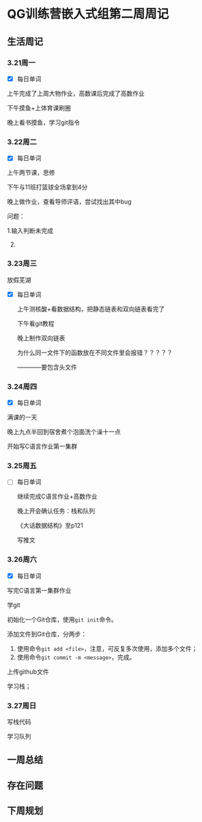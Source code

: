 # QG训练营嵌入式组第二周周记

## 生活周记

### 3.21周一

- [x] 每日单词

上午完成了上周大物作业，高数课后完成了高数作业

下午摸鱼+上体育课刷圈

晚上看书摸鱼，学习git指令

### 3.22周二

- [x] 每日单词

上午两节课，思修

下午与11班打篮球全场拿到4分

晚上做作业，查看导师评语，尝试找出其中bug

问题：

1.输入判断未完成

2.

### 3.23周三

放假芜湖

- [x] 每日单词

  上午测核酸+看数据结构，把静态链表和双向链表看完了

  下午看git教程

  晚上制作双向链表

  为什么同一文件下的函数放在不同文件里会报错？？？？？

  ————要包含头文件

### 3.24周四

- [x] 每日单词

满课的一天

晚上九点半回到宿舍煮个泡面洗个澡十一点

开始写C语言作业第一集群

### 3.25周五

- [ ] 每日单词

  继续完成C语言作业+高数作业

  晚上开会确认任务：栈和队列

  《大话数据结构》至p121

  写推文

### 3.26周六

- [x] 每日单词

写完C语言第一集群作业

学git

初始化一个Git仓库，使用`git init`命令。

添加文件到Git仓库，分两步：

1. 使用命令`git add <file>`，注意，可反复多次使用，添加多个文件；
2. 使用命令`git commit -m <message>`，完成。

上传github文件

学习栈；

### 3.27周日

写栈代码

学习队列



## 一周总结

## 存在问题

## 下周规划